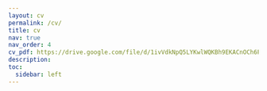 ```yaml
---
layout: cv
permalink: /cv/
title: cv
nav: true
nav_order: 4
cv_pdf: https://drive.google.com/file/d/1ivVdkNpQ5LYKwlWQKBh9EKACnOCh6PMN/view?usp=sharing # you can also use external links here
description: 
toc:
  sidebar: left
---
```

